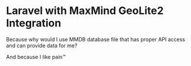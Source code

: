 # Laravel with MaxMind GeoLite2 Integration
Because why would I use MMDB database file that has proper API access and can provide data for me?

And because I like pain:tm:
